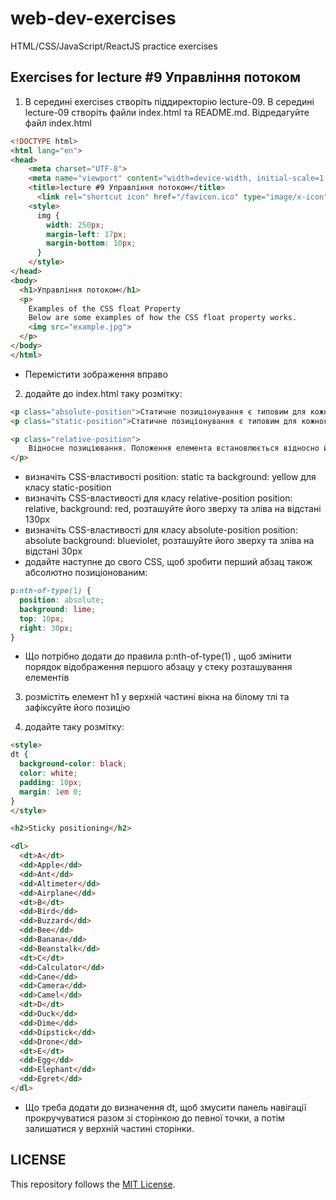 # web-dev-exercises
HTML/CSS/JavaScript/ReactJS practice exercises
## Exercises for lecture #9 Управління потоком

1. В середині exercises створіть піддиректорію lecture-09. В середині lecture-09 створіть файли index.html та README.md. Відредагуйте файл index.html

```html
<!DOCTYPE html>
<html lang="en">
<head>
    <meta charset="UTF-8">
    <meta name="viewport" content="width=device-width, initial-scale=1.0">
    <title>lecture #9 Управління потоком</title>
	  <link rel="shortcut icon" href="/favicon.ico" type="image/x-icon">
    <style>
      img {
        width: 250px;
        margin-left: 17px;
        margin-bottom: 10px;
      }
    </style>
</head>
<body>
  <h1>Управління потоком</h1>
  <p>
    Examples of the CSS float Property
    Below are some examples of how the CSS float property works.
    <img src="example.jpg">
  </p>
</body>
</html>
```
  - Перемістити зображення вправо

2. додайте до index.html таку розмітку:
```html
<p class="absolute-position">Статичне позиціонування є типовим для кожного елемента. Це просто означає, помістіть елемент у звичайне положення в документі.</p>
<p class="static-position">Статичне позиціонування є типовим для кожного елемента. Це просто означає, помістіть елемент у звичайне положення в документі.</p>

<p class="relative-position">
    Відносне позиціювання. Положення елемента встановлюється відносно його поточного положення. Додавання властивостей left, top, right і bottom змінює позицію елемента і зрушує його в ту чи іншу сторону. Ця властивість дозволяє змінювати позицію елемента без зміни макету.
</p>
```
   - визначіть CSS-властивості position: static та background: yellow для класу static-position
   - визначіть CSS-властивості для класу relative-position position: relative, background: red, розташуйте його зверху та зліва на відстані 130px  
   - визначіть CSS-властивості для класу absolute-position position: absolute background: blueviolet, розташуйте його зверху та зліва на відстані 30px
   - додайте наступне до свого CSS, щоб зробити перший абзац також абсолютно позиціонованим:
```css
p:nth-of-type(1) {
  position: absolute;
  background: lime;
  top: 10px;
  right: 30px;
}
```
   - Що потрібно додати до правила p:nth-of-type(1) , щоб змінити порядок відображення першого абзацу у стеку розташування елементів

3. розмістіть елемент h1 у верхній частині вікна на білому тлі та зафіксуйте його позицію

4. додайте таку розмітку:
```html
<style>
dt {
  background-color: black;
  color: white;
  padding: 10px;
  margin: 1em 0;
}
</style>

<h2>Sticky positioning</h2>

<dl>
  <dt>A</dt>
  <dd>Apple</dd>
  <dd>Ant</dd>
  <dd>Altimeter</dd>
  <dd>Airplane</dd>
  <dt>B</dt>
  <dd>Bird</dd>
  <dd>Buzzard</dd>
  <dd>Bee</dd>
  <dd>Banana</dd>
  <dd>Beanstalk</dd>
  <dt>C</dt>
  <dd>Calculator</dd>
  <dd>Cane</dd>
  <dd>Camera</dd>
  <dd>Camel</dd>
  <dt>D</dt>
  <dd>Duck</dd>
  <dd>Dime</dd>
  <dd>Dipstick</dd>
  <dd>Drone</dd>
  <dt>E</dt>
  <dd>Egg</dd>
  <dd>Elephant</dd>
  <dd>Egret</dd>
</dl>
```
   - Що треба додати до визначення dt, щоб змусити панель навігації прокручуватися разом зі сторінкою до певної точки, а потім залишатися у верхній частині сторінки.

## LICENSE
This repository follows the [MIT License](https://github.com/janusnic/web-dev-exercises-with-solutions/tree/main/LICENSE).
